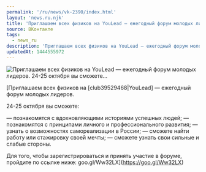 ```yaml
---
permalink: '/ru/news/vk-2390/index.html'
layout: 'news.ru.njk'
title: 'Приглашаем всех физиков на YouLead — ежегодный форум молодых лидеров.  24-25 октября вы сможете…'
source: ВКонтакте
tags:
  - news_ru
description: 'Приглашаем всех физиков на YouLead — ежегодный форум молодых лидеров.  24-25 октября вы сможете…'
updatedAt: 1444555972
---
```

![Приглашаем всех физиков на YouLead — ежегодный форум молодых лидеров.  24-25 октября вы сможете…](https://sun9-45.userapi.com/c624729/v624729978/3d875/MlSlh6qv-RQ.jpg)

[Приглашаем всех физиков на [club39529468|YouLead] — ежегодный форум молодых лидеров.

24-25 октября вы сможете:

— познакомятся с вдохновляющими историями успешных людей;
— познакомятся с принципами личного и профессионального развития;
— узнать о возможностях самореализации в России;
— сможете найти работу или стажировку своей мечты;
— сможете узнать свои сильные и слабые стороны.

Для того, чтобы зарегистрироваться и принять участие в форуме, пройдите по ссылке ниже: goo.gl/Ww32LX](https://goo.gl/Ww32LX)
